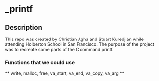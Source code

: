 # _printf
## Description
This repo was created by Christian Agha and Stuart Kuredjian while attending Holberton School in San Francisco. The purpose of the project was to recreate some parts of the C command printf.
### Functions that we could use
** write, malloc, free, va_start, va_end, va_copy, va_arg **
